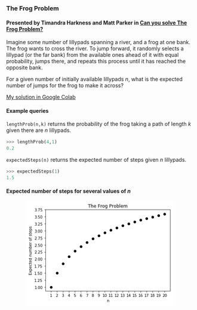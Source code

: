 ### The Frog Problem
#### Presented by Timandra Harkness and Matt Parker in [Can you solve The Frog Problem?](https://www.youtube.com/watch?v=ZLTyX4zL2Fc)
Imagine some number of lillypads spanning a river, and a frog at one bank. The frog wants to cross the river. To jump forward, it randomly selects a lillypad (or the far bank) from the available ones ahead of it with equal probability, jumps there, and repeats this process until it has reached the opposite bank.

For a given number of initially available lillypads *n*, what is the expected number of jumps for the frog to make it across?

[My solution in Google Colab](https://colab.research.google.com/drive/1vMQ81rhLTEz48cXQ6XUiBcQ0KKtZb5JA)

####  Example queries
`lengthProb(n,k)` returns the probability of the frog taking a path of length *k* given there are *n* lillypads.
```python
>>> lengthProb(4,1)
0.2
```
`expectedSteps(n)` returns the expected number of steps given *n* lillypads.
```python
>>> expectedSteps(1)
1.5
```
#### Expected number of steps for several values of *n*
<p align="center">
  <img src="https://github.com/brayvid/FrogProblem/blob/master/FrogProblem.png">
</p>
